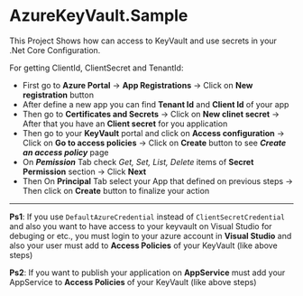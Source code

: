 # AzureKeyVault.Sample
This Project Shows how can access to KeyVault and use secrets in your .Net Core Configuration. 

For getting ClientId, ClientSecret and TenantId:
- First go to **Azure Portal** -> **App Registrations** -> Click on **New registration** button 
- After define a new app you can find **Tenant Id** and **Client Id** of your app 
- Then go to **Certificates and Secrets** -> Click on **New clinet secret** -> After that you have an **Client secret** for you application
- Then go to your **KeyVault** portal and click on **Access configuration** -> Click on **Go to access policies** -> Click on **Create** button to see ***Create an access policy*** page 
-  On ***Pemission*** Tab check *Get, Set, List, Delete* items of **Secret Permission** section -> Click **Next**
- Then On **Principal** Tab select your App that defined on previous steps -> Then click on **Create** button to finalize your action

---

**Ps1**:  If you use `DefaultAzureCredential` instead of `ClientSecretCredential` and also you want to have access to your keyvault on Visual Studio for debuging or etc., you must login to your azure account in **Visual Studio** and also your user must add to **Access Policies** of your KeyVault (like above steps)

**Ps2**:  If you want to publish your application on **AppService** must add your AppService to **Access Policies** of your KeyVault (like above steps)